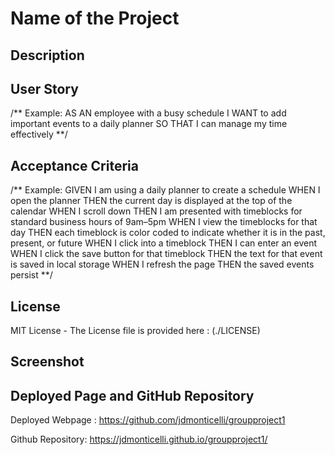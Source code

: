 # Name of the Project


## Description



## User Story

/** Example: AS AN employee with a busy schedule
I WANT to add important events to a daily planner
SO THAT I can manage my time effectively **/

## Acceptance Criteria

/** Example: GIVEN I am using a daily planner to create a schedule
WHEN I open the planner
THEN the current day is displayed at the top of the calendar
WHEN I scroll down
THEN I am presented with timeblocks for standard business hours of 9am&ndash;5pm
WHEN I view the timeblocks for that day
THEN each timeblock is color coded to indicate whether it is in the past, present, or future
WHEN I click into a timeblock
THEN I can enter an event
WHEN I click the save button for that timeblock
THEN the text for that event is saved in local storage
WHEN I refresh the page
THEN the saved events persist **/

## License

MIT License - The License file is provided here : (./LICENSE)

## Screenshot



## Deployed Page and GitHub Repository

Deployed Webpage : https://github.com/jdmonticelli/groupproject1

Github Repository: https://jdmonticelli.github.io/groupproject1/
